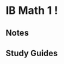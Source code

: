 <script id="WolframAlphaScript" src="//www.wolframalpha.com/input/embed/?type=small" type="text/javascript"></script>
# IB Math 1 !
## Notes

## Study Guides
<!--stackedit_data:
eyJoaXN0b3J5IjpbMTY3Njk4Mzk2NSw5MTc1Mzg3MjAsMTI2Nz
Y2NDIyOF19
-->
